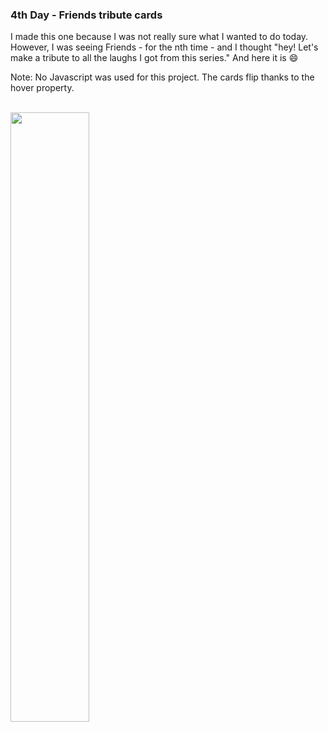 ### 4th Day - Friends tribute cards

<p> I made this one because I was not really sure what I wanted to do today. However, I was seeing Friends - for the nth time - and I thought "hey! Let's make a tribute to all the laughs I got from this series." And here it is 😄</p>

<p>Note: No Javascript was used for this project. The cards flip thanks to the hover property.</p>

<br />

<img src="https://user-images.githubusercontent.com/65077544/109226110-85f74b00-77be-11eb-8097-4ba0880a597e.gif" width="50%">

<br />

